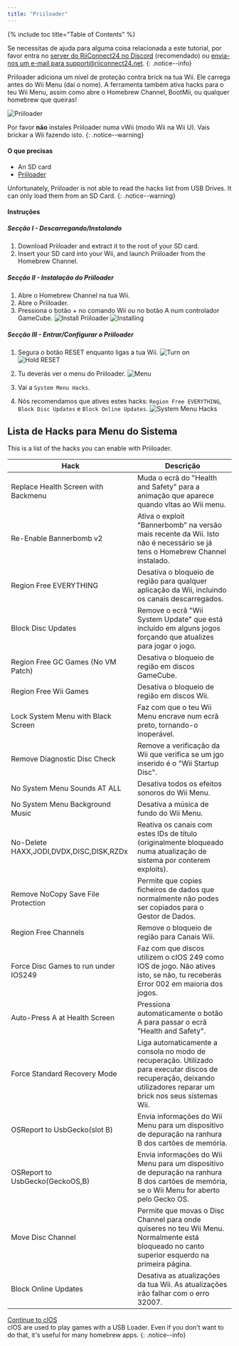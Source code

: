 ```yaml
---
title: "Priiloader"
---
```


{% include toc title="Table of Contents" %}

Se necessitas de ajuda para alguma coisa relacionada a este tutorial, por favor entra no [server do RiiConnect24 no Discord](https://discord.gg/b4Y7jfD) (recomendado) ou [envia-nos um e-mail para support@riiconnect24.net](mailto:support@riiconnect24.net).
{: .notice--info}

Priiloader adiciona um nível de proteção contra brick na tua Wii. Ele carrega antes do Wii Menu (daí o nome). A ferramenta também ativa hacks para o teu Wii Menu, assim como abre o Homebrew Channel, BootMii, ou qualquer homebrew que queiras!

![Priiloader](/images/priiloader.jpg)

Por favor **não** instales Priiloader numa vWii (modo Wii na Wii U). Vais brickar a Wii fazendo isto.
{: .notice--warning}

#### O que precisas
* An SD card
* [Priiloader](/assets/files/Priiloader_v0_8_2.zip)

Unfortunately, Priiloader is not able to read the hacks list from USB Drives. It can only load them from an SD Card.
{: .notice--warning}

#### Instruções
##### Secção I - Descarregando/Instalando

1. Download Priiloader and extract it to the root of your SD card.
2. Insert your SD card into your Wii, and launch Priiloader from the Homebrew Channel.

##### Secção II - Instalação do Priiloader

1. Abre o Homebrew Channel na tua Wii.
2. Abre o Priiloader.
3. Pressiona o botão + no comando Wii ou no botão A num controlador GameCube. ![Install Priiloader](/images/Priiloader/2.png) ![Installing](/images/Priiloader/3.png)

##### Secção III - Entrar/Configurar o Priiloader

1. Segura o botão RESET enquanto ligas a tua Wii. ![Turn on](/images/Priiloader/5.jpg) ![Hold RESET](/images/Priiloader/4.jpg)

2. Tu deverás ver o menu do Priiloader. ![Menu](/images/Priiloader/6.png)
3. Vai a `System Menu Hacks`.
4. Nós recomendamos que atives estes hacks: `Region Free EVERYTHING`, `Block Disc Updates` e `Block Online Updates`. ![System Menu Hacks](/images/Priiloader/7.png)

## Lista de Hacks para Menu do Sistema

This is a list of the hacks you can enable with Priiloader.

| Hack                                    | Descrição                                                                                                                                                           |
| --------------------------------------- | ------------------------------------------------------------------------------------------------------------------------------------------------------------------- |
| Replace Health Screen with Backmenu     | Muda o ecrã do "Health and Safety" para a animação que aparece quando vltas ao Wii menu.                                                                            |
| Re-Enable Bannerbomb v2                 | Ativa o exploit "Bannerbomb" na versão mais recente da Wii. Isto não é necessário se já tens o Homebrew Channel instalado.                                          |
| Region Free EVERYTHING                  | Desativa o bloqueio de região para qualquer aplicação da Wii, incluindo os canais descarregados.                                                                    |
| Block Disc Updates                      | Remove o ecrã "Wii System Update" que está incluído em alguns jogos forçando que atualizes para jogar o jogo.                                                       |
| Region Free GC Games (No VM Patch)      | Desativa o bloqueio de região em discos GameCube.                                                                                                                   |
| Region Free Wii Games                   | Desativa o bloqueio de região em discos Wii.                                                                                                                        |
| Lock System Menu with Black Screen      | Faz com que o teu Wii Menu encrave num ecrã preto, tornando-o inoperável.                                                                                           |
| Remove Diagnostic Disc Check            | Remove a verificação da Wii que verifica se um jgo inserido é o "Wii Startup Disc".                                                                                 |
| No System Menu Sounds AT ALL            | Desativa todos os efeitos sonoros do Wii Menu.                                                                                                                      |
| No System Menu Background Music         | Desativa a música de fundo do Wii Menu.                                                                                                                             |
| No-Delete HAXX,JODI,DVDX,DISC,DISK,RZDx | Reativa os canais com estes IDs de título (originalmente bloqueado numa atualização de sistema por conterem exploits).                                              |
| Remove NoCopy Save File Protection      | Permite que copies ficheiros de dados que normalmente não podes ser copiados para o Gestor de Dados.                                                                |
| Region Free Channels                    | Remove o bloqueio de região para Canais Wii.                                                                                                                        |
| Force Disc Games to run under IOS249    | Faz com que discos utilizem o cIOS 249 como IOS de jogo. Não atives isto, se não, tu receberás Error 002 em maioria dos jogos.                                      |
| Auto-Press A at Health Screen           | Pressiona automaticamente o botão A para passar o ecrã "Health and Safety".                                                                                         |
| Force Standard Recovery Mode            | Liga automaticamente a consola no modo de recuperação. Utilizado para executar discos de recuperação, deixando utilizadores reparar um brick nos seus sistemas Wii. |
| OSReport to UsbGecko(slot B)            | Envia informações do Wii Menu para um dispositivo de depuração na ranhura B dos cartões de memória.                                                                 |
| OSReport to UsbGecko(GeckoOS,B)         | Envia informações do Wii Menu para um dispositivo de depuração na ranhura B dos cartões de memória, se o Wii Menu for aberto pelo Gecko OS.                         |
| Move Disc Channel                       | Permite que movas o Disc Channel para onde quiseres no teu Wii Menu. Normalmente está bloqueado no canto superior esquerdo na primeira página.                      |
| Block Online Updates                    | Desativa as atualizações da tua Wii. As atualizações irão falhar com o erro 32007.                                                                                  |

[Continue to cIOS](cios)<br> cIOS are used to play games with a USB Loader. Even if you don't want to do that, it's useful for many homebrew apps.
{: .notice--info}
